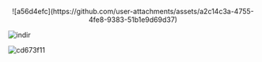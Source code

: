
<p align="center"> ![a56d4efc](https://github.com/user-attachments/assets/a2c14c3a-4755-4fe8-9383-51b1e9d69d37)


![indir](https://github.com/user-attachments/assets/334cb63e-acb2-4be0-931d-6b8973b75796)

![cd673f11](https://github.com/user-attachments/assets/db5311a8-2ea7-48b3-b81f-f9de7e9e378c)
